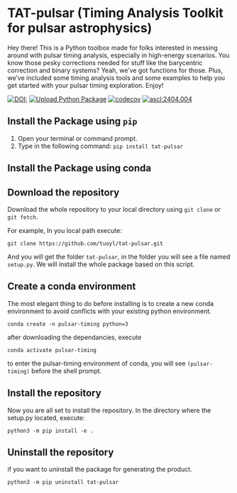 # TAT-pulsar (Timing Analysis Toolkit for pulsar astrophysics)
Hey there! This is a Python toolbox made for folks interested in messing around with pulsar timing analysis, especially in high-energy scenarios. You know those pesky corrections needed for stuff like the barycentric correction and binary systems? Yeah, we’ve got functions for those. Plus, we’ve included some timing analysis tools and some examples to help you get started with your pulsar timing exploration. Enjoy!

[![DOI:<your number>](https://zenodo.org/badge/DOI/10.5281/zenodo.6784362.svg)](<https://zenodo.org/record/6784362#.Yr5jiC8RqrM>)
[![Upload Python Package](https://github.com/tuoyl/tat-pulsar/actions/workflows/python-publish.yml/badge.svg)](https://github.com/tuoyl/tat-pulsar/actions/workflows/python-publish.yml)
[![codecov](https://codecov.io/github/tuoyl/tat-pulsar/branch/master/graph/badge.svg?token=LShslbL6pg)](https://codecov.io/github/tuoyl/tat-pulsar)
<a href="https://ascl.net/2404.004"><img src="https://img.shields.io/badge/ascl-2404.004-blue.svg?colorB=262255" alt="ascl:2404.004" /></a>

## Install the Package using `pip`
1. Open your terminal or command prompt.
2. Type in the following command:
```pip install tat-pulsar```
  
## Install the Package using conda

## Download the repository

Download the whole repository to your local directory using `git clone` or `git fetch`.

For example, In you local path execute:

```plaintext
git clone https://github.com/tuoyl/tat-pulsar.git
```

And you will get the folder `tat-pulsar`, in the folder you will see a file named `setup.py`. We will install the whole package based on this script.

## Create a conda environment

The most elegant thing to do before installing is to create a new conda environment to avoid conflicts with your existing python environment.

```plaintext
conda create -n pulsar-timing python=3
```

after downloading the dependancies, execute

```plaintext
conda activate pulsar-timing
```

to enter the pulsar-timing environment of conda, you will see `(pulsar-timing)` before the shell prompt.

## Install the repository

Now you are all set to install the repository. In the directory where the setup.py located, execute:

```
python3 -m pip install -e .
```

## Uninstall the repository

if you want to uninstall the package for generating the product.

```
python3 -m pip uninstall tat-pulsar
```
